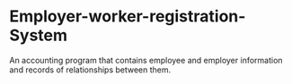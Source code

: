 # Employer-worker-registration-System
An accounting program that contains employee and employer information and records of relationships between them.
